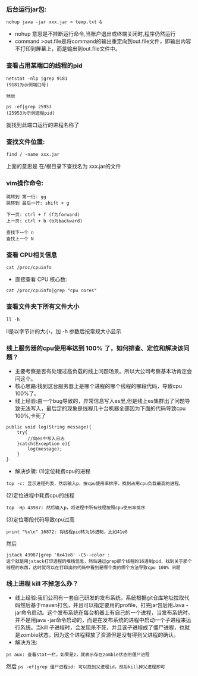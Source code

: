 ### 后台运行jar包:  
```
nohup java -jar xxx.jar > temp.txt &  
```
* nohup 意思是不挂断运行命令,当账户退出或终端关闭时,程序仍然运行     
* command >out.file是将command的输出重定向到out.file文件，即输出内容不打印到屏幕上，而是输出到out.file文件中。  
### 查看占用某端口的线程的pid  
```
netstat -nlp |grep 9181  
(9181为示例端口号)  

然后 

ps -ef|grep 25953  
(25953为示例进程pid)  
```
就找到此端口运行的进程名称了  
### 查找文件位置:  
```
find / -name xxx.jar  
```
上面的意思是 在/根目录下查找名为 xxx.jar的文件  
### vim操作命令:
```
跳转到 第一行: gg
跳转到 最后一行: shift + g

下一页: ctrl + f (f为forward)
上一页: ctrl + b (b为backward)

查找下一个 n
查找上一个 N
```
### 查看 CPU相关信息
```
cat /proc/cpuinfo
```
* 直接查看 CPU 核心数:
```
cat /proc/cpuinfo|grep "cpu cores"
```

### 查看文件夹下所有文件大小
```
ll -h
```
ll是以字节计的大小，加 -h 参数后按常规大小显示
### 线上服务器的cpu使用率达到 100% 了，如何排查、定位和解决该问题？
* 主要考察是否有处理过高负载的线上问题场景。所以大公司考察基本功肯定会问这个。
* 核心思路:找到这台服务器上是哪个进程的哪个线程的哪段代码，导致cpu 100%了。
* 线上经验:由一个bug导致的，异常信息写入es里,但是线上es集群出了问题导致无法写入，最后定的现象是线程几十台机器全部因为下面的代码导致cpu 100%,卡死了
```
public void log(String message){
	try{
		//向es中写入日志
	}catch(Exception e){
		log(message);
	}
}
```
* 解决步骤:
(1)定位耗费cpu的进程  
```
top -c: 显示进程列表，然后输入p，按cpu使用率排序，找到占用cpu负载最高的进程。
```
(2)定位进程中耗费cpu的线程  
```
top -Hp 43987: 然后输入p，将进程中所有线程按照cpu使用率排序  
```
(3)定位哪段代码导致cpu过高  
```
print "%x\n" 16872: 将线程pid转为16进制，比如41e8
```
然后
```
jstack 43987|grep '0x41e8' -C5--color : 
这个就是用jstack打印进程的堆栈信息，然后通过grep那个线程的16进制pid，找到关于那个线程的东西，这时就可以在打印出的代码中看到是哪个类的哪个方法导致cpu 100% 问题
```
### 线上进程 kill 不掉怎么办？
* 线上经验:我们公司有一套自己研发的发布系统，系统根据git仓库地址拉取代码然后基于maven打包，并且可以指定要用的profile，打完jar包后用Java 
-jar命令启动。这个发布系统在每台机器上有自己的一个进程，当发布系统时，并不是用java -jar命令启动的，而是在发布系统的进程中启动一个子进程来运行系统。当kill 子进程时，会发现杀不死，并且该子进程成了僵尸进程，也就是zombie状态，因为这个进程释放了资源但是没有得到父进程的确认。
* 解决方法:
```
ps aux: 查看stat一栏，如果是z，就表示存在zombie状态的僵尸进程
```
然后
`ps -ef|grep 僵尸进程id: 可以找到父进程id，然后kill掉父进程即可`